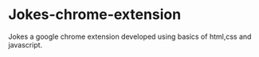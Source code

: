 # Jokes-chrome-extension
Jokes a google chrome extension developed using basics of html,css and javascript.
